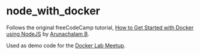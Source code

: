 # node_with_docker

Follows the original freeCodeCamp tutorial, [How to Get Started with Docker using NodeJS](https://www.freecodecamp.org/news/how-to-get-started-with-docker-using-nodejs/) by [Arunachalam B](https://github.com/5minslearn).

Used as demo code for the [Docker Lab Meetup](https://www.meetup.com/okccoffeeandcode/events/293506084).
